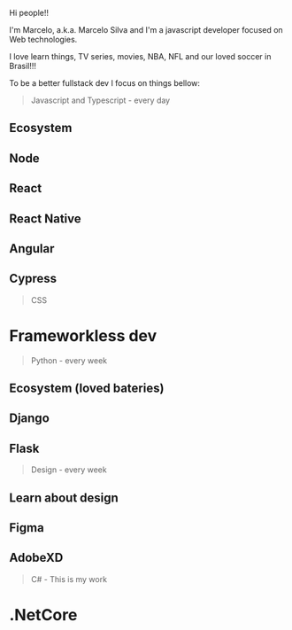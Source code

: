 Hi people!! 

I'm Marcelo, a.k.a. Marcelo Silva and I'm a javascript developer focused on Web technologies.

I love learn things, TV series, movies, NBA, NFL and our loved soccer in Brasil!!!

To be a better fullstack dev I focus on things bellow:

> Javascript and Typescript - every day
## Ecosystem
## Node
## React
## React Native
## Angular
## Cypress

> CSS
# Frameworkless dev

> Python - every week
## Ecosystem (loved bateries)
## Django
## Flask

> Design - every week
## Learn about design
## Figma
## AdobeXD

> C# - This is my work
# .NetCore
